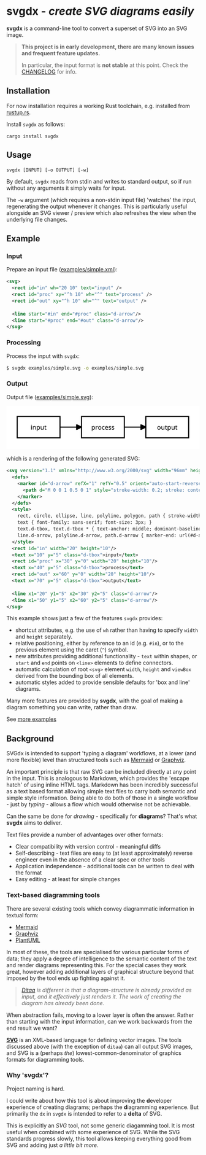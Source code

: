 # **svgdx** - _create SVG diagrams easily_

**svgdx** is a command-line tool to convert a superset of SVG into an SVG image.

> **This project is in early development, there are many known issues and frequent feature updates.**
>
> In particular, the input format is **not stable** at this point. Check the [CHANGELOG](CHANGELOG.md) for info.

## Installation

For now installation requires a working Rust toolchain, e.g. installed from [rustup.rs](https://rustup.rs).

Install `svgdx` as follows:

    cargo install svgdx

## Usage

    svgdx [INPUT] [-o OUTPUT] [-w]

By default, `svgdx` reads from stdin and writes to standard output, so if run without any
arguments it simply waits for input.

The `-w` argument (which requires a non-stdin input file) 'watches' the input,
regenerating the output whenever it changes. This is particularly useful alongside
an SVG viewer / preview which also refreshes the view when the underlying file changes.

## Example

### Input

Prepare an input file ([examples/simple.xml](examples/simple.xml)):

```xml
<svg>
  <rect id="in" wh="20 10" text="input" />
  <rect id="proc" xy="^h 10" wh="^" text="process" />
  <rect id="out" xy="^h 10" wh="^" text="output" />

  <line start="#in" end="#proc" class="d-arrow"/>
  <line start="#proc" end="#out" class="d-arrow"/>
</svg>
```

### Processing

Process the input with `svgdx`:

```bash
$ svgdx examples/simple.svg -o examples/simple.svg
```

### Output
Output file ([examples/simple.svg](examples/simple.svg)):

![](examples/simple.svg)

which is a rendering of the following generated SVG:

```xml
<svg version="1.1" xmlns="http://www.w3.org/2000/svg" width="96mm" height="22mm" viewBox="-8 -6 96 22">
  <defs>
    <marker id="d-arrow" refX="1" refY="0.5" orient="auto-start-reverse" markerWidth="5" markerHeight="5" viewBox="0 0 1 1">
      <path d="M 0 0 1 0.5 0 1" style="stroke-width: 0.2; stroke: context-stroke; fill: context-fill; stroke-dasharray: none;"/>
    </marker>
  </defs>
  <style>
    rect, circle, ellipse, line, polyline, polygon, path { stroke-width: 0.5; stroke: black; fill: none; }
    text { font-family: sans-serif; font-size: 3px; }
    text.d-tbox, text.d-tbox * { text-anchor: middle; dominant-baseline: central; }
    line.d-arrow, polyline.d-arrow, path.d-arrow { marker-end: url(#d-arrow); }
  </style>
  <rect id="in" width="20" height="10"/>
  <text x="10" y="5" class="d-tbox">input</text>
  <rect id="proc" x="30" y="0" width="20" height="10"/>
  <text x="40" y="5" class="d-tbox">process</text>
  <rect id="out" x="60" y="0" width="20" height="10"/>
  <text x="70" y="5" class="d-tbox">output</text>

  <line x1="20" y1="5" x2="30" y2="5" class="d-arrow"/>
  <line x1="50" y1="5" x2="60" y2="5" class="d-arrow"/>
</svg>
```

This example shows just a few of the features `svgdx` provides:

* shortcut attributes, e.g. the use of `wh` rather than having to specify `width` and `height` separately.
* relative positioning, either by reference to an id (e.g. `#in`), or to the previous element using the caret (`^`) symbol.
* new attributes providing additional functionality - `text` within shapes, or `start` and `end` points on `<line>` elements to define connectors.
* automatic calculation of root `<svg>` element `width`, `height` and `viewBox` derived from the bounding box of all elements.
* automatic styles added to provide sensible defaults for 'box and line' diagrams.

Many more features are provided by **svgdx**, with the goal of making a diagram something you can write, rather than draw.

See [more examples](examples/README.md)

## Background

SVGdx is intended to support 'typing a diagram' workflows, at a lower (and more flexible) level than structured tools such as [Mermaid](https://mermaid.js.org) or [Graphviz](https://graphviz.org).

An important principle is that raw SVG can be included directly at any point in the input. This is analogous to Markdown, which provides the 'escape hatch' of using inline HTML tags. Markdown has been incredibly successful as a text based format allowing simple text files to carry both semantic and simple style information. Being able to do both of those in a single workflow - just by _typing_ - allows a flow which would otherwise not be achievable.

Can the same be done for _drawing_ - specifically for **diagrams**? That's what **svgdx** aims to deliver.

Text files provide a number of advantages over other formats:
* Clear compatibility with version control - meaningful diffs
* Self-describing - text files are easy to (at least approximately) reverse engineer even in the absence of a clear spec or other tools
* Application independence - additional tools can be written to deal with the format
* Easy editing - at least for simple changes

### Text-based diagramming tools

There are several existing tools which convey diagrammatic information in textual form:

* [Mermaid](https://mermaid.js.org)
* [Graphviz](https://graphviz.org)
* [PlantUML](https://plantuml.com)

In most of these, the tools are specialised for various particular forms of data; they apply a degree of intelligence to the semantic content of the text and render diagrams representing this. For the special cases they work great, however adding additional layers of graphical structure beyond that imposed by the tool ends up fighting against it.

> _[Ditaa](https://ditaa.sourceforge.net) is different in that a diagram-structure is already provided as input, and it effectively just renders it. The work of creating the diagram has already been done._

When abstraction fails, moving to a lower layer is often the answer. Rather than starting with the input information, can we work backwards from the end result we want?

**[SVG](https://en.wikipedia.org/wiki/SVG)** is an XML-based language for defining vector images. The tools discussed above (with the exception of `ditaa`) can all output SVG images, and SVG is a (perhaps _the_)  lowest-common-denominator of graphics formats for diagramming tools.


### Why 'svgdx'?

Project naming is hard.

I could write about how this tool is about improving the **d**eveloper e**x**perience of creating diagrams; perhaps the **d**iagramming e**x**perience. But primarily the `dx` in `svgdx` is intended to refer to a __delta__ of SVG.

This is explicitly an _SVG_ tool, not some generic diagamming tool. It is most useful when combined with some experience of SVG.
While the SVG standards progress slowly, this tool allows keeping everything good from SVG and adding just _a little bit more_.

